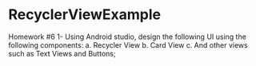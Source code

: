 # RecyclerViewExample
Homework #6
1- Using Android studio, design the following UI using the following components:
a. Recycler View
b. Card View
c. And other views such as Text Views and Buttons;

